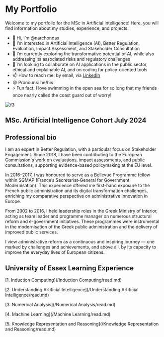 # My Portfolio  

Welcome to my portfolio for the MSc in Artificial Intelligence! Here, you will find information about my studies, experience, and projects.  


- 👋 Hi, I’m @narchondas
- 👀 I’m interested in Artificial Intelligence (AI), Better Regulation, Evaluation, Impact Assessment, and Stakeholder Consultation
- 🌱 I’m currently exploring the transformative potential of AI, while also addressing its associated risks and regulatory challenges
- 💞️ I’m looking to collaborate on AI applications in the public sector, ethical and explainable AI, and on coding for policy-oriented tools
- 📫 How to reach me: by email, via [LinkedIn](http://www.linkedin.com/in/nikos-archontas-5a9a90234)
- 😄 Pronouns: he/his
- ⚡ Fun fact: I love swimming in the open sea for so long that my friends once nearly called the coast guard out of worry!
  

![f3](https://github.com/user-attachments/assets/c992b5f9-9741-437c-9b72-96b4a930178f)



## MSc. Artificial Intelligence Cohort July 2024

## Professional bio

I am an expert in Better Regulation, with a particular focus on Stakeholder Engagement. Since 2018, I have been contributing to the European Commission's work on evaluations, impact assessments, and public consultations, supporting evidence-based policymaking at the EU level.

In 2016–2017, I was honoured to serve as a Bellevue Programme fellow within SGMAP (France’s Secretariat-General for Government Modernisation). This experience offered me first-hand exposure to the French public administration and its digital transformation challenges, enriching my comparative perspective on administrative innovation in Europe.

From 2002 to 2016, I held leadership roles in the Greek Ministry of Interior, acting as team leader and programme manager on numerous structural reform and e-government initiatives. These programmes were instrumental in the modernisation of the Greek public administration and the delivery of improved public services.

I view administrative reform as a continuous and inspiring journey — one marked by challenges and achievements, and above all, by its capacity to improve the everyday lives of European citizens.


## University of Essex Learning Experience


[1. Induction Computing](/Induction Computing/read.md)

[2. Understanding Artificial Intelligence](/Understanding Artificial Intelligence/read.md)

[3. Numerical Analysis](/Numerical Analysis/read.md)

[4. Machine Learning](/Machine Learning/read.md)

[5. Knowledge Representation and Reasoning](/Knowledge Representation and Reasoning/read.md)




<!---
narchondas/narchondas is a ✨ special ✨ repository because its `README.md` (this file) appears on your GitHub profile.
You can click the Preview link to take a look at your changes.
--->

